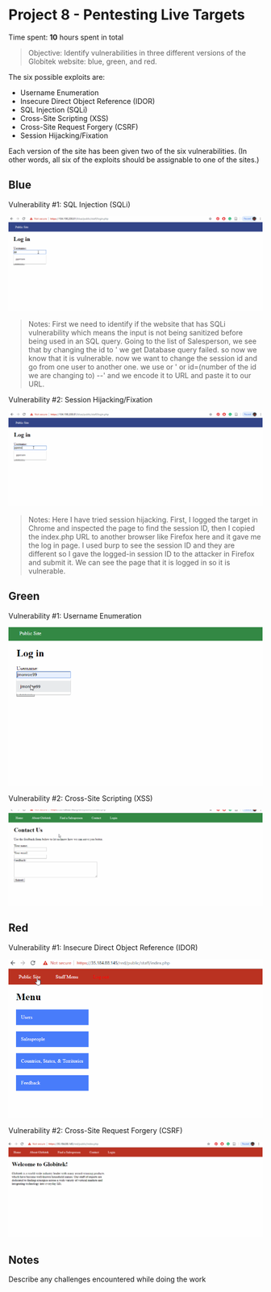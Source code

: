 # Project 8 - Pentesting Live Targets

Time spent: **10** hours spent in total

> Objective: Identify vulnerabilities in three different versions of the Globitek website: blue, green, and red.

The six possible exploits are:
* Username Enumeration
* Insecure Direct Object Reference (IDOR)
* SQL Injection (SQLi)
* Cross-Site Scripting (XSS)
* Cross-Site Request Forgery (CSRF)
* Session Hijacking/Fixation

Each version of the site has been given two of the six vulnerabilities. (In other words, all six of the exploits should be assignable to one of the sites.)

## Blue

Vulnerability #1: SQL Injection (SQLi)

  ![SQL Injection (SQLi)](https://github.com/Jamaliela/week_9_Assignment_Jamali_Ela/blob/master/SQLi.gif)

  > Notes: First we need to identify if the website that has SQLi vulnerability which means the input is not
    being sanitized before being used in an SQL query. Going to the list of Salesperson, we see that by changing 
    the id to ' we get Database query failed. so now we know that it is vulnerable. now we want to change 
    the session id and go from one user to another one. we use or ' or id=(number of the id we are changing to) --' 
    and we encode it to URL and paste it to our URL. 

Vulnerability #2: Session Hijacking/Fixation

  ![Session Hijacking/Fixation](https://github.com/Jamaliela/week_9_Assignment_Jamali_Ela/blob/master/Session_Hijacking.gif)
  
  > Notes: Here I have tried session hijacking. First, I logged the target in Chrome and inspected the page to find the session ID,
    then I copied the index.php URL to another browser like Firefox here and it gave me the log in page. I used burp to see the 
    session ID and they are different so I gave the logged-in session ID to the attacker in Firefox and submit it. We can see 
    the page that it is logged in so it is vulnerable.

## Green

Vulnerability #1: Username Enumeration

   ![Username Enumeration](https://github.com/Jamaliela/week_9_Assignment_Jamali_Ela/blob/master/User_Enumeration.gif)

Vulnerability #2: Cross-Site Scripting (XSS)

   ![Cross-Site Scripting (XSS)](https://github.com/Jamaliela/week_9_Assignment_Jamali_Ela/blob/master/XSS.gif)

## Red

Vulnerability #1: Insecure Direct Object Reference (IDOR)

   ![Insecure Direct Object Reference (IDOR)](https://github.com/Jamaliela/week_9_Assignment_Jamali_Ela/blob/master/IDOR.gif)

Vulnerability #2: Cross-Site Request Forgery (CSRF)

   ![Cross-Site Request Forgery (CSRF)](https://github.com/Jamaliela/week_9_Assignment_Jamali_Ela/blob/master/CSRF.gif)


## Notes

Describe any challenges encountered while doing the work



